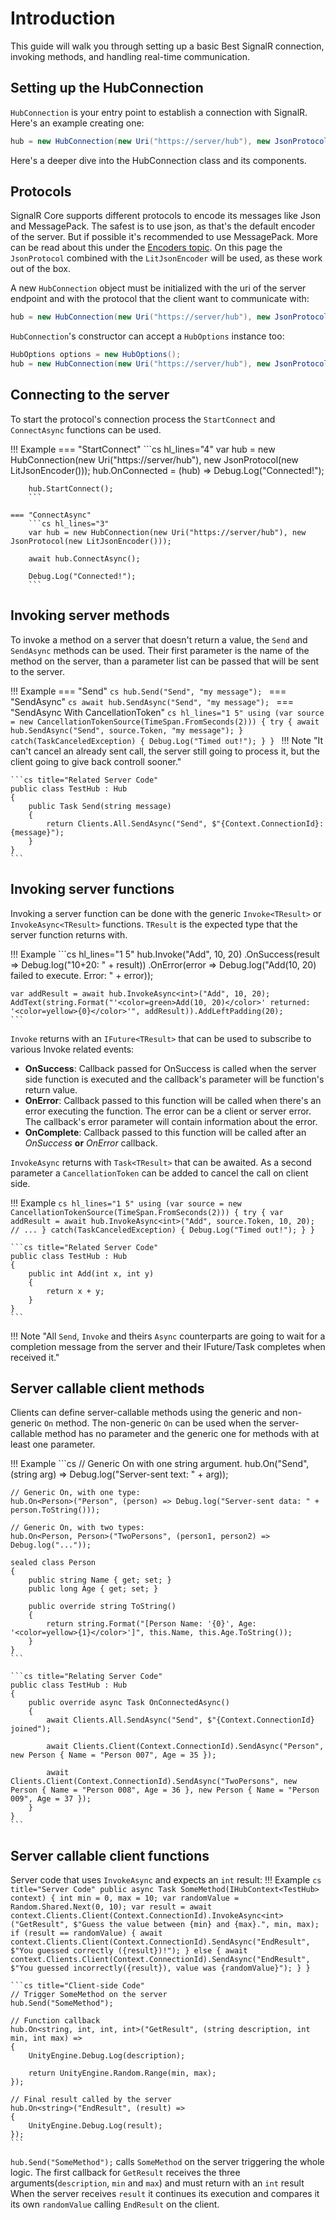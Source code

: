 # Introduction

This guide will walk you through setting up a basic Best SignalR connection, invoking methods, and handling real-time communication.

## Setting up the HubConnection

`HubConnection` is your entry point to establish a connection with SignalR. Here's an example creating one:

```cs
hub = new HubConnection(new Uri("https://server/hub"), new JsonProtocol(new LitJsonEncoder()));
```
Here's a deeper dive into the HubConnection class and its components.

## Protocols

SignalR Core supports different protocols to encode its messages like Json and MessagePack. The safest is to use json, as that's the default encoder of the server. But if possible it's recommended to use MessagePack. More can be read about this under the [Encoders topic](3.Encoders.md).
On this page the `JsonProtocol` combined with the `LitJsonEncoder` will be used, as these work out of the box.

A new `HubConnection` object must be initialized with the uri of the server endpoint and with the protocol that the client want to communicate with:
```cs
hub = new HubConnection(new Uri("https://server/hub"), new JsonProtocol(new LitJsonEncoder()));
```

`HubConnection`'s constructor can accept a `HubOptions` instance too:
```cs
HubOptions options = new HubOptions();
hub = new HubConnection(new Uri("https://server/hub"), new JsonProtocol(new LitJsonEncoder()), options);
```

## Connecting to the server

To start the protocol's connection process the `StartConnect` and `ConnectAsync` functions can be used.

!!! Example
    === "StartConnect"
        ```cs hl_lines="4"
        var hub = new HubConnection(new Uri("https://server/hub"), new JsonProtocol(new LitJsonEncoder()));
        hub.OnConnected = (hub) => Debug.Log("Connected!");

        hub.StartConnect();
        ```

    === "ConnectAsync"
        ```cs hl_lines="3"
        var hub = new HubConnection(new Uri("https://server/hub"), new JsonProtocol(new LitJsonEncoder()));
    
        await hub.ConnectAsync();

        Debug.Log("Connected!");
        ```

## Invoking server methods

To invoke a method on a server that doesn't return a value, the `Send` and `SendAsync` methods can be used.
Their first parameter is the name of the method on the server, than a parameter list can be passed that will be sent to the server.

!!! Example
    === "Send"
        ```cs
        hub.Send("Send", "my message");
        ```
    === "SendAsync"
        ```cs
        await hub.SendAsync("Send", "my message");
        ```
    === "SendAsync With CancellationToken"
        ```cs hl_lines="1 5"
        using (var source = new CancellationTokenSource(TimeSpan.FromSeconds(2)))
        {
            try
            {
		        await hub.SendAsync("Send", source.Token, "my message");
	        }
            catch(TaskCanceledException)
            {
                Debug.Log("Timed out!");
            }
        }
        ```
        !!! Note "It can't cancel an already sent call, the server still going to process it, but the client going to give back controll sooner."
	

    ```cs title="Related Server Code"
    public class TestHub : Hub
    {
        public Task Send(string message)
        {
            return Clients.All.SendAsync("Send", $"{Context.ConnectionId}: {message}");
        }
    }
    ```

## Invoking server functions

Invoking a server function can be done with the generic `Invoke<TResult>` or `InvokeAsync<TResult>` functions. `TResult` is the expected type that the server function returns with.

!!! Example
    ```cs hl_lines="1 5"
    hub.Invoke<int>("Add", 10, 20)
        .OnSuccess(result => Debug.log("10+20: " + result))
        .OnError(error => Debug.log("Add(10, 20) failed to execute. Error: " + error));
	
    var addResult = await hub.InvokeAsync<int>("Add", 10, 20);
    AddText(string.Format("'<color=green>Add(10, 20)</color>' returned: '<color=yellow>{0}</color>'", addResult)).AddLeftPadding(20);
    ```

`Invoke` returns with an `IFuture<TResult>` that can be used to subscribe to various Invoke related events:

- **OnSuccess**: Callback passed for OnSuccess is called when the server side function is executed and the callback's parameter will be function's return value.
- **OnError**: Callback passed to this function will be called when there's an error executing the function. The error can be a client or server error. The callback's error parameter will contain information about the error.
- **OnComplete**: Callback passed to this function will be called after an *OnSuccess* **or** *OnError* callback.

`InvokeAsync` returns with `Task<TResult>` that can be awaited. As a second parameter a `CancellationToken` can be added to cancel the call on client side.

!!! Example
    ```cs hl_lines="1 5"
    using (var source = new CancellationTokenSource(TimeSpan.FromSeconds(2)))
    {
        try
        {
            var addResult = await hub.InvokeAsync<int>("Add", source.Token, 10, 20);
            // ...
        }
        catch(TaskCanceledException)
        {
            Debug.Log("Timed out!");
        }
    }
    ```

    ```cs title="Related Server Code"
    public class TestHub : Hub
    {
        public int Add(int x, int y)
        {
            return x + y;
        }
    }
    ```

!!! Note "All `Send`, `Invoke` and theirs `Async` counterparts are going to wait for a completion message from the server and their IFuture/Task completes when received it."

## Server callable client methods

Clients can define server-callable methods using the generic and non-generic `On` method. 
The non-generic `On` can be used when the server-callable method has no parameter and the generic one for methods with at least one parameter.

!!! Example
    ```cs
    // Generic On with one string argument.
    hub.On("Send", (string arg) => Debug.log("Server-sent text: " + arg));

    // Generic On, with one type:
    hub.On<Person>("Person", (person) => Debug.log("Server-sent data: " + person.ToString()));

    // Generic On, with two types:
    hub.On<Person, Person>("TwoPersons", (person1, person2) => Debug.log("..."));

    sealed class Person
    {
        public string Name { get; set; }
        public long Age { get; set; }

        public override string ToString()
        {
            return string.Format("[Person Name: '{0}', Age: '<color=yellow>{1}</color>']", this.Name, this.Age.ToString());
        }
    }
    ```

    ```cs title="Relating Server Code"
    public class TestHub : Hub
    {
	    public override async Task OnConnectedAsync()
        {
            await Clients.All.SendAsync("Send", $"{Context.ConnectionId} joined");

            await Clients.Client(Context.ConnectionId).SendAsync("Person", new Person { Name = "Person 007", Age = 35 });
		
            await Clients.Client(Context.ConnectionId).SendAsync("TwoPersons", new Person { Name = "Person 008", Age = 36 }, new Person { Name = "Person 009", Age = 37 });
        }
    }
    ```

## Server callable client functions

Server code that uses `InvokeAsync` and expects an `int` result:
!!! Example
    ```cs title="Server Code"
    public async Task SomeMethod(IHubContext<TestHub> context)
    {
        int min = 0, max = 10;
        var randomValue = Random.Shared.Next(0, 10);
        var result = await context.Clients.Client(Context.ConnectionId).InvokeAsync<int>("GetResult", $"Guess the value between {min} and {max}.", min, max);
        if (result == randomValue)
        {
            await context.Clients.Client(Context.ConnectionId).SendAsync("EndResult", $"You guessed correctly ({result})!");
        }
        else
        {
            await context.Clients.Client(Context.ConnectionId).SendAsync("EndResult", $"You guessed incorrectly({result}), value was {randomValue}");
        }
    }
    ```

    ```cs title="Client-side Code"
    // Trigger SomeMethod on the server
    hub.Send("SomeMethod");

    // Function callback
    hub.On<string, int, int, int>("GetResult", (string description, int min, int max) =>
    {
        UnityEngine.Debug.Log(description);

        return UnityEngine.Random.Range(min, max);
    });

    // Final result called by the server
    hub.On<string>("EndResult", (result) =>
    {
        UnityEngine.Debug.Log(result);
    });
    ```

`hub.Send("SomeMethod");` calls `SomeMethod` on the server triggering the whole logic. The first callback for `GetResult` receives the three arguments(`description`, `min` and `max`) and must return with an `int` result
When the server receives `result` it continues its execution and compares it its own `randomValue` calling `EndResult` on the client.